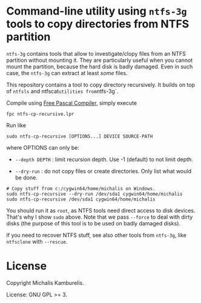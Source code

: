 # Command-line utility using `ntfs-3g` tools to copy directories from NTFS partition

`ntfs-3g` contains tools that allow to investigate/clopy files from an NTFS partition without mounting it. They are particularly useful when you cannot mount the partition, because the hard disk is badly damaged. Even in such case, the `ntfs-3g` can extract at least *some* files.

This repository contains a tool to copy directory recursively. It builds on top of `ntfsls` and ntfscat` utilities from `ntfs-3g`.

Compile using [Free Pascal Compiler](https://www.freepascal.org/), simply execute

```
fpc ntfs-cp-recursive.lpr
```

Run like

```
sudo ntfs-cp-recursive [OPTIONS...] DEVICE SOURCE-PATH
```

where OPTIONS can only be:

* `--depth DEPTH` : limit recursion depth. Use -1 (default) to not limit depth.

* `--dry-run` : do not copy files or create directories. Only list what would be done.

```
# Copy stuff from c:/cygwin64/home/michalis on Windows.
sudo ntfs-cp-recursive --dry-run /dev/sda1 cygwin64/home/michalis
sudo ntfs-cp-recursive /dev/sda1 cygwin64/home/michalis
```

You should run it as `root`, as NTFS tools need direct access to disk devices. That's why I show `sudo` above. Note that we pass `--force` to deal with dirty disks (the purpose of this tool is to be used on badly damaged disks).

If you need to recover NTFS stuff, see also other tools from `ntfs-3g`, like `ntfsclone` with `--rescue`.

# License

Copyright Michalis Kamburelis.

License: GNU GPL >= 3.
